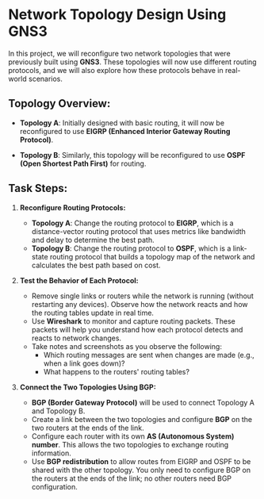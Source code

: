 # Network Topology Design Using GNS3

In this project, we will reconfigure two network topologies that were previously built using **GNS3**. These topologies will now use different routing protocols, and we will also explore how these protocols behave in real-world scenarios.

## Topology Overview:

- **Topology A**: Initially designed with basic routing, it will now be reconfigured to use **EIGRP (Enhanced Interior Gateway Routing Protocol)**.
  
- **Topology B**: Similarly, this topology will be reconfigured to use **OSPF (Open Shortest Path First)** for routing.

## Task Steps:

1. **Reconfigure Routing Protocols:**
    - **Topology A**: Change the routing protocol to **EIGRP**, which is a distance-vector routing protocol that uses metrics like bandwidth and delay to determine the best path.
    - **Topology B**: Change the routing protocol to **OSPF**, which is a link-state routing protocol that builds a topology map of the network and calculates the best path based on cost.

2. **Test the Behavior of Each Protocol:**
    - Remove single links or routers while the network is running (without restarting any devices). Observe how the network reacts and how the routing tables update in real time.
    - Use **Wireshark** to monitor and capture routing packets. These packets will help you understand how each protocol detects and reacts to network changes.
    - Take notes and screenshots as you observe the following:
      - Which routing messages are sent when changes are made (e.g., when a link goes down)?
      - What happens to the routers' routing tables?

3. **Connect the Two Topologies Using BGP:**
    - **BGP (Border Gateway Protocol)** will be used to connect Topology A and Topology B.
    - Create a link between the two topologies and configure **BGP** on the two routers at the ends of the link.
    - Configure each router with its own **AS (Autonomous System) number**. This allows the two topologies to exchange routing information.
    - Use **BGP redistribution** to allow routes from EIGRP and OSPF to be shared with the other topology. You only need to configure BGP on the routers at the ends of the link; no other routers need BGP configuration.

